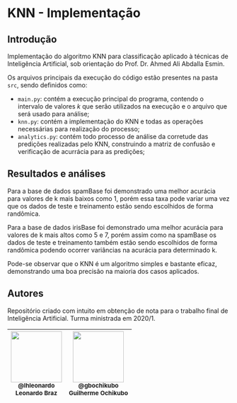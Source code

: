 # KNN - Implementação

## Introdução

Implementação do algoritmo KNN para classificação aplicado à técnicas de Inteligência Artificial, sob orientação do Prof. Dr. Ahmed Ali Abdalla Esmin.

Os arquivos principais da execução do código estão presentes na pasta `src`, sendo definidos como:

- `main.py`: contém a execução principal do programa, contendo o intervalo de valores _k_ que serão utilizados na execução e o arquivo que será usado para análise;
- `knn.py`: contém a implementação do KNN e todas as operações necessárias para realização do processo;
- `analytics.py`: contém todo processo de análise da corretude das predições realizadas pelo KNN, construindo a matriz de confusão e verificação de acurrácia para as predições;

## Resultados e análises

Para a base de dados spamBase foi demonstrado uma melhor acurácia para valores de k mais baixos como 1, porém essa taxa pode variar uma vez que os dados de teste e treinamento estão sendo escolhidos de forma randômica.

Para a base de dados irisBase foi demonstrado uma melhor acurácia para valores de k mais altos como 5 e 7, porém assim como na spamBase os dados de teste e treinamento também estão sendo escolhidos de forma randômica podendo ocorrer variâncias na acurácia para determinado k.

Pode-se observar que o KNN é um algoritmo simples e bastante eficaz, demonstrando uma boa precisão na maioria dos casos aplicados.

## Autores

Repositório criado com intuito em obtenção de nota para o trabalho final de Inteligência Artificial. Turma ministrada em 2020/1.

| [<img src="https://avatars0.githubusercontent.com/u/11544276?v=4&s=450" width=115><br><sub>@lhleonardo</sub>](https://github.com/lhleonardo) <br><sub>Leonardo Braz</sub> | [<img src="https://avatars0.githubusercontent.com/u/37846911?s=460&v=4" width=115><br><sub>@gbochikubo</sub>](https://github.com/gbochikubo) <br><sub>Guilherme Ochikubo</sub> |
| :-----------------------------------------------------------------------------------------------------------------------------------------------------------------------: | :----------------------------------------------------------------------------------------------------------------------------------------------------------------------------: |

